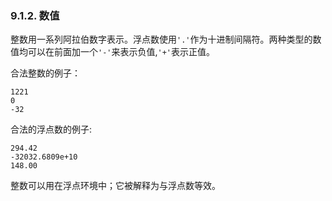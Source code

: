 ### 9.1.2. 数值
整数用一系列阿拉伯数字表示。浮点数使用`'.'`作为十进制间隔符。两种类型的数值均可以在前面加一个`'-'`来表示负值,`'+'`表示正值。

合法整数的例子：

	1221
	0
	-32

合法的浮点数的例子:

	294.42
	-32032.6809e+10
	148.00

整数可以用在浮点环境中；它被解释为与浮点数等效。